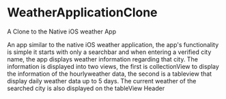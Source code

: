 # WeatherApplicationClone
 A Clone to the Native iOS weather App

An app similar to the native iOS weather application, the app's functionality is simple it starts with only a searchbar and when entering a verified city name, the app displays weather information regarding that city. The information is displayed into two views, the first is collectionView to display the information of the hourlyweather data, the second is a tableview that display daily weather data up to 5 days. The current weather of the searched city is also displayed on the tableView Header
